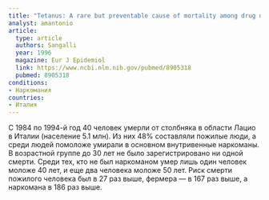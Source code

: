```yaml
---
title: "Tetanus: A rare but preventable cause of mortality among drug users and the elderly"
analyst: amantonio
article:
  type: article
  authors: Sangalli
  year: 1996
  magazine: Eur J Epidemiol
  link: https://www.ncbi.nlm.nih.gov/pubmed/8905318
  pubmed: 8905318
conditions:
- Наркомания
countries:
- Италия
---
```


С 1984 по 1994-й год 40 человек умерли от столбняка в области Лацио в Италии (население 5.1 млн). Из них 48% составляли пожилые люди, а среди людей помоложе умирали в основном внутривенные наркоманы. В возрастной группе до 30 лет не было зарегистрировано ни одной смерти. Среди тех, кто не был наркоманом умер лишь один человек моложе 40 лет, и еще два человека моложе 50 лет. Риск смерти пожилого человека был в 27 раз выше, фермера — в 167 раз выше, а наркомана в 186 раз выше.
